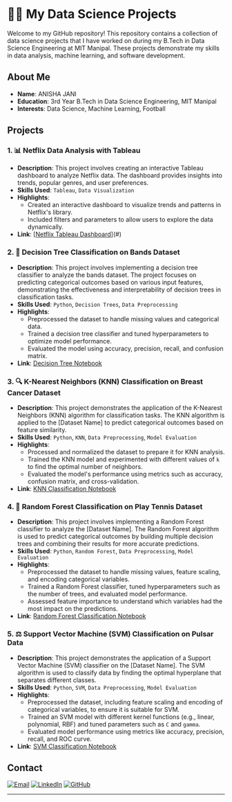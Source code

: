 # 🧑‍💻 My Data Science Projects

Welcome to my GitHub repository! This repository contains a collection of data science projects that I have worked on during my B.Tech in Data Science Engineering at MIT Manipal. These projects demonstrate my skills in data analysis, machine learning, and software development.

## About Me

- **Name**: ANISHA JANI
- **Education**: 3rd Year B.Tech in Data Science Engineering, MIT Manipal
- **Interests**: Data Science, Machine Learning, Football


## Projects

### 1. 📊 Netflix Data Analysis with Tableau
- **Description**: This project involves creating an interactive Tableau dashboard to analyze Netflix data. The dashboard provides insights into trends, popular genres, and user preferences.
- **Skills Used**: `Tableau`, `Data Visualization`
- **Highlights**:
  - Created an interactive dashboard to visualize trends and patterns in Netflix's library.
  - Included filters and parameters to allow users to explore the data dynamically.
- **Link**: [[Netflix Tableau Dashboard](https://public.tableau.com/views/Book1_17162201849660/Dashboard1?:language=en-US&publish=yes&:sid=&:display_count=n&:origin=viz_share_link)](#) <!-- Replace with actual link to Tableau dashboard or repository -->

### 2. 🌳 Decision Tree Classification on Bands Dataset
- **Description**: This project involves implementing a decision tree classifier to analyze the bands dataset. The project focuses on predicting categorical outcomes based on various input features, demonstrating the effectiveness and interpretability of decision trees in classification tasks.
- **Skills Used**: `Python`, `Decision Trees`, `Data Preprocessing`
- **Highlights**:
  - Preprocessed the dataset to handle missing values and categorical data.
  - Trained a decision tree classifier and tuned hyperparameters to optimize model performance.
  - Evaluated the model using accuracy, precision, recall, and confusion matrix.
- **Link**: [Decision Tree Notebook](https://github.com/Anishajani49/Projects/blob/main/APPLICATION%20OF%20DECISON%20TREE.ipynb) <!-- Replace with actual link to the notebook on your GitHub repository -->

### 3. 🔍 K-Nearest Neighbors (KNN) Classification on Breast Cancer Dataset
- **Description**: This project demonstrates the application of the K-Nearest Neighbors (KNN) algorithm for classification tasks. The KNN algorithm is applied to the [Dataset Name] to predict categorical outcomes based on feature similarity.
- **Skills Used**: `Python`, `KNN`, `Data Preprocessing`, `Model Evaluation`
- **Highlights**:
  - Processed and normalized the dataset to prepare it for KNN analysis.
  - Trained the KNN model and experimented with different values of `k` to find the optimal number of neighbors.
  - Evaluated the model's performance using metrics such as accuracy, confusion matrix, and cross-validation.
- **Link**: [KNN Classification Notebook](https://github.com/Anishajani49/Projects/blob/main/APPLICATION%20OF%20KNN.ipynb) <!-- Replace with actual link to the notebook on your GitHub repository -->

### 4. 🌲 Random Forest Classification on Play Tennis Dataset
- **Description**: This project involves implementing a Random Forest classifier to analyze the [Dataset Name]. The Random Forest algorithm is used to predict categorical outcomes by building multiple decision trees and combining their results for more accurate predictions.
- **Skills Used**: `Python`, `Random Forest`, `Data Preprocessing`, `Model Evaluation`
- **Highlights**:
  - Preprocessed the dataset to handle missing values, feature scaling, and encoding categorical variables.
  - Trained a Random Forest classifier, tuned hyperparameters such as the number of trees, and evaluated model performance.
  - Assessed feature importance to understand which variables had the most impact on the predictions.
- **Link**: [Random Forest Classification Notebook](https://github.com/Anishajani49/Projects/blob/main/APPLICATION%20OF%20RANDOM%20FOREST.ipynb) <!-- Replace with actual link to the notebook on your GitHub repository -->

### 5. ⚖️ Support Vector Machine (SVM) Classification on Pulsar Data
- **Description**: This project demonstrates the application of a Support Vector Machine (SVM) classifier on the [Dataset Name]. The SVM algorithm is used to classify data by finding the optimal hyperplane that separates different classes.
- **Skills Used**: `Python`, `SVM`, `Data Preprocessing`, `Model Evaluation`
- **Highlights**:
  - Preprocessed the dataset, including feature scaling and encoding of categorical variables, to ensure it is suitable for SVM.
  - Trained an SVM model with different kernel functions (e.g., linear, polynomial, RBF) and tuned parameters such as `C` and `gamma`.
  - Evaluated model performance using metrics like accuracy, precision, recall, and ROC curve.
- **Link**: [SVM Classification Notebook](https://github.com/Anishajani49/Projects/blob/main/APPLICATION%20OF%20SVM.ipynb) <!-- Replace with actual link to the notebook on your GitHub repository -->






## Contact


[![Email](https://img.shields.io/badge/Email-janianisha36@gmail.com-blue)](mailto:janianisha36@gmail.com)
[![LinkedIn](https://img.shields.io/badge/LinkedIn-Profile-blue)](https://www.linkedin.com/in/anishajani/)
[![GitHub](https://img.shields.io/badge/GitHub-Profile-black)](https://github.com/Anishajani49)


---


